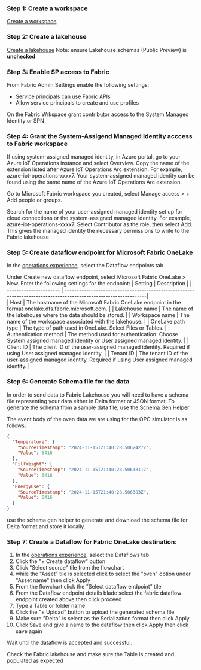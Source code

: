 ### Step 1: Create a workspace
[Create a workspace](https://learn.microsoft.com/en-us/fabric/get-started/create-workspaces)

### Step 2: Create a lakehouse
[Create a lakehouse](https://learn.microsoft.com/en-us/fabric/onelake/create-lakehouse-onelake)
Note: ensure Lakehouse schemas (Public Preview) is **unchecked**


### Step 3: Enable SP access to Fabric
From Fabric Admin Settings enable the following settings:
- Service principals can use Fabric APIs
- Allow service principals to create and use profiles

On the Fabric Wrkspace grant contributor access to the System Managed Identity or SPN 

### Step 4: Grant the System-Assigend Managed Identity acccess to Fabric workspace
If using system-assigned managed identity, in Azure portal, go to your Azure IoT Operations instance and select Overview. 
Copy the name of the extension listed after Azure IoT Operations Arc extension. For example, azure-iot-operations-xxxx7. 
Your system-assigned managed identity can be found using the same name of the Azure IoT Operations Arc extension.

Go to Microsoft Fabric workspace you created, select Manage access > + Add people or groups.

Search for the name of your user-assigned managed identity set up for cloud connections or the system-assigned managed identity. 
For example, azure-iot-operations-xxxx7. Select Contributor as the role, then select Add. 
This gives the managed identity the necessary permissions to write to the Fabric lakehouse

### Step 5: Create dataflow endpoint for Microsoft Fabric OneLake
In the [operations experience](iotoperationsazure.com), select the Dataflow endpoints tab

Under Create new dataflow endpoint, select Microsoft Fabric OneLake > New.
Enter the following settings for the endpoint:
| Setting                | Description                                                                                                     |
| ---------------------- | ----------------------------------------------------------------------------------------------------------------|               
| Host                   | The hostname of the Microsoft Fabric OneLake endpoint in the format onelake.dfs.fabric.microsoft.com.           |
| Lakehouse name	     | The name of the lakehouse where the data should be stored.                                                      |
| Workspace name	     | The name of the workspace associated with the lakehouse.                                                        |
| OneLake path type      | The type of path used in OneLake. Select Files or Tables.                                                       |
| Authentication method  | The method used for authentication. Choose System assigned managed identity or User assigned managed identity.  |
| Client ID	             | The client ID of the user-assigned managed identity. Required if using User assigned managed identity.          |
| Tenant ID	             | The tenant ID of the user-assigned managed identity. Required if using User assigned managed identity.          |

### Step 6: Generate Schema file for the data
In order to send data to Fabric Lakehouse you will need to have a schema file representing your data either in Delta format or JSON format.
To generate the schema from a sample data file, use the [Schema Gen Helper](https://azure-samples.github.io/explore-iot-operations/schema-gen-helper/)

The event body of the oven data we are using for the OPC simulator is as follows:

```json
{
  "Temperature": {
    "SourceTimestamp": "2024-11-15T21:40:28.5062427Z",
    "Value": 6416
  },
  "FillWeight": {
    "SourceTimestamp": "2024-11-15T21:40:28.5063811Z",
    "Value": 6416
  },
  "EnergyUse": {
    "SourceTimestamp": "2024-11-15T21:40:28.506383Z",
    "Value": 6416
  }
}
```

use the schema gen helper to generate and download the schema file for Delta format and store it locally.

### Step 7: Create a Dataflow for Fabric OneLake destination:
1. In the [operations experience](iotoperationsazure.com), select the Dataflows tab 
2. Click the "+ Create dataflow" button
3. Click "Select source" tile from the flowchart 
4. while the "Asset" tile is selected click to select the "oven" option under "Asset name" then click Apply
5. From the flowchart click the "Select dataflow endpoint" tile
6. From the Dataflow endpoint details blade select the fabric dataflow endpoint created above then click proceed
7. Type a Table or folder name 
8. Click the "+ Upload" button to upload the generated schema file
9. Make sure "Delta" is select as the Serialization format then click Apply
10. Click Save and give a name to the dataflow then click Apply then click save again

Wait until the dataflow is accepted and successful.

Check the Fabric lakehouse and make sure the Table is created and populated as expected